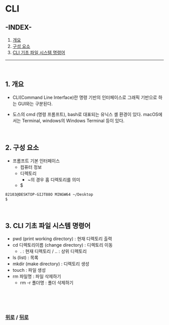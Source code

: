# CLI

## **-INDEX-**
1. [개요](#1-개요)
2. [구성 요소](#2-구성-요소)
3. [CLI 기초 파일 시스템 명령어](#3-cli-기초-파일-시스템-명령어)

---
<br>

## 1. 개요
* CLI(Command Line Interface)란 명령 기반의 인터페이스로 그래픽 기반으로 하는 GUI와는 구분된다.

* 도스의 cmd (명령 프롬프트), bash로 대표되는 유닉스 셸 환경이 있다. macOS에서는 Terminal, windows의 Windows Terminal 등이 있다.

<br>

## 2. 구성 요소
* 프롬프트 기본 인터페이스
  * 컴퓨터 정보
  * 디렉토리
    * ~의 경우 홈 디렉토리를 의미
  * $
```bash
82103@DESKTOP-GIJT88O MINGW64 ~/Desktop
$ 
```

<br>

## 3. CLI 기초 파일 시스템 명령어
* pwd (print working directory) : 현재 디렉토리 출력
* cd 디렉토리이름 (change directory) : 디렉토리 이동
  * . : 현재 디렉토리 / .. : 상위 디렉토리
* ls (list) : 목록
* mkdir (make directory) : 디렉토리 생성
* touch : 파일 생성
* rm 파일명 : 파일 삭제하기
  * rm -r 폴더명 : 폴더 삭제하기

<br>

<br>

<br>

### [위로](#cli) / [뒤로](/KDT_2nd/README.md/#kdt_2nd-education-program)